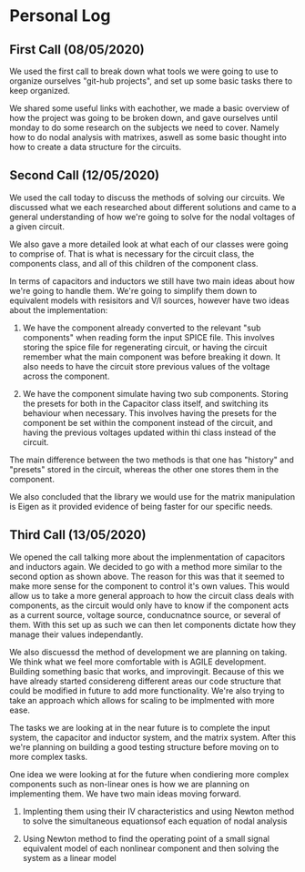 # Personal Log

## First Call (08/05/2020)

We used the first call to break down what tools we were going to use to organize ourselves "git-hub projects", and set up some basic tasks there to keep organized.

We shared some useful links with eachother, we made a basic overview of how the project was going to be broken down, and gave ourselves until monday to do some research on the subjects we need to cover. Namely how to do nodal analysis with matrixes, aswell as some basic thought into how to create a data structure for the circuits.

## Second Call (12/05/2020)

We used the call today to discuss the methods of solving our circuits. We discussed what we each researched about different solutions and came to a general understanding of how we're going to solve for the nodal voltages of a given circuit.

We also gave a more detailed look at what each of our classes were going to comprise of. That is what is necessary for the circuit class, the components class, and all of this children of the component class.

In terms of capacitors and inductors we still have two main ideas about how we're going to handle them. We're going to simplify them down to equivalent models with resisitors and V/I sources, however have two ideas about the implementation:

1) We have the component already converted to the relevant "sub components" when reading form the input SPICE file. This involves storing the spice file for regenerating circuit, or having the circuit remember what the main component was before breaking it down. It also needs to have the circuit store previous values of the voltage across the component.

2) We have the component simulate having two sub components. Storing the presets for both in the Capacitor class itself, and switching its behaviour when necessary. This involves having the presets for the component be set within the component instead of the circuit, and having the previous voltages updated within thi class instead of the circuit.

The main difference between the two methods is that one has "history" and "presets" stored in the circuit, whereas the other one stores them in the component.

We also concluded that the library we would use for the matrix manipulation is Eigen as it provided evidence of being faster for our specific needs.

## Third Call (13/05/2020)

We opened the call talking more about the implenmentation of capacitors and inductors again. We decided to go with a method more similar to the second option as shown above. The reason for this was that it seemed to make more sense for the component to control it's own values. This would allow us to take a more general approach to how the circuit class deals with components, as the circuit would only have to know if the component acts as a current source, voltage source, conducnatnce source, or several of them. With this set up as such we can then let components dictate how they manage their values independantly.

We also discuessd the method of development we are planning on taking. We think what we feel more comfortable with is AGILE development. Building something basic that works, and improvingit. Because of this we have already started considereng different areas our code structure that could be modified in future to add more functionality. We're also trying to take an approach which allows for scaling to be implmented with more ease.

The tasks we are looking at in the near future is to complete the input system, the capacitor and inductor system, and the matrix system. After this we're planning on building a good testing structure before moving on to more complex tasks.

One idea we were looking at for the future when condiering more complex components such as non-linear ones is how we are planning on implementing them. We have two main ideas moving forward.

1) Implenting them using their IV characteristics and using Newton method to solve the simultaneous equationsof each equation of nodal analysis

2) Using Newton method to find the operating point of a small signal equivalent model of each nonlinear component and then solving the system as a linear model